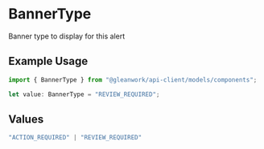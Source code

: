 # BannerType

Banner type to display for this alert

## Example Usage

```typescript
import { BannerType } from "@gleanwork/api-client/models/components";

let value: BannerType = "REVIEW_REQUIRED";
```

## Values

```typescript
"ACTION_REQUIRED" | "REVIEW_REQUIRED"
```